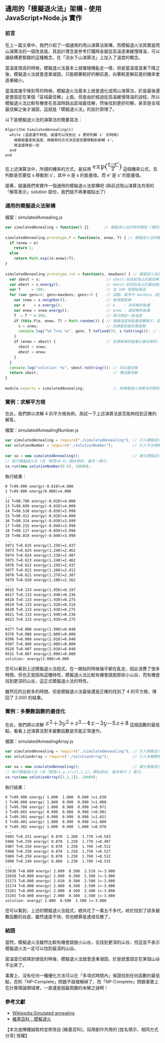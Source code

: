 ﻿## 通用的「模擬退火法」架構 - 使用 JavaScript+Node.js 實作

### 前言

在上一篇文章中，我們介紹了一個通用的爬山演算法架構，而模擬退火法其實是爬山演算法的一個改良版，其設計理念是參考打鐵時金屬從高溫逐漸緩慢降溫，可以讓結構更緊緻的這種概念，在「流水下山演算法」上加入了溫度的概念。

當溫度很高的時候，模擬退火法基本上就像隨機亂走一樣，但是當溫度逐漸下降之後，模擬退火法就會逐漸凝固，只能朝著較好的解前進，向著較差解前進的機率會逐漸縮小。

當溫度幾乎降到零的時候，模擬退火法基本上就會退化成爬山演算法，於是最後還是會固定在某個「區域最佳解」上面。但是由於經過從高溫緩慢降溫的過程，所以模擬退火法比較有機會在高溫時跳出區域最佳解，然後找到更好的解，甚至是全域最佳解之後才凝固，這就是「模擬退火法」的設計原理了。

以下是模擬退火法的演算法的簡要寫法：

```
Algorithm SimulatedAnnealing(s)
  while (溫度還不夠低，或還可以找到比 s 更好的解 s' 的時候)
    根據能量差與溫度，用機率的方式決定是否要移動到新解 s'。
    將溫度降低一些
  end
end  
```

在上述演算法中，所謂的機率的方式，是採用  ![](../timg/658cc096866d.jpg)  這個機率公式，去判斷是否要從 s 移動到 s'，其中 e 是 s 的能量值，而 e' 是 s' 的能量值。

接著，就讓我們來實作一個通用的模擬退火法架構吧 (與前述爬山演算法共用的「解答表示」solution 部份，我們就不再重複貼出了)

### 通用的模擬退火法架構

檔案：simulatedAnnealing.js

```javascript
var simulatedAnnealing = function() {}       // 模擬退火法的物件模版 (類別)

simulatedAnnealing.prototype.P = function(e, enew, T) { // 模擬退火法的機率函數
  if (enew < e) 
    return 1;
  else
    return Math.exp((e-enew)/T);              
}

simulatedAnnealing.prototype.run = function(s, maxGens) { // 模擬退火法的主要函數
  var sbest = s;                              // sbest:到目前為止的最佳解
  var ebest = s.energy();                     // ebest:到目前為止的最低能量
  var T     = 100;                            // 從 100 度開始降溫
  for (var gens=0; gens<maxGens; gens++) {    // 迴圈，最多作 maxGens 這麼多代。
    var snew = s.neighbor();                  // 取得鄰居解
    var e    = s.energy();                    // e    : 目前解的能量
    var enew = snew.energy();                 // enew : 鄰居解的能量
    T  = T * 0.999;                           // 每次降低一些溫度
    if (this.P(e, enew, T) > Math.random()) { // 根據溫度與能量差擲骰子，若通過
      s = snew;                               // 則移動到新的鄰居解
      console.log("%d T=%s %s", gens, T.toFixed(3), s.toString()); // 印出觀察
    }
    if (enew < ebest) {                       // 如果新解的能量比最佳解好，則更新最佳解。
      sbest = snew;
      ebest = enew;
    }
  }
  console.log("solution: %s", sbest.toString()); // 印出最佳解
  return sbest;                                  // 傳回最佳解
}

module.exports = simulatedAnnealing;             // 將模擬退火演算法的類別匯出。
```

### 實例：求解平方根

在此，我們將以求解 4 的平方根為例，測試一下上述演算法是否能夠找到正確的解答。

檔案：simulatedAnnealingNumber.js

```javascript
var simulatedAnnealing = require("./simulatedAnnealing"); // 引入模擬退火法類別
var solutionNumber = require("./solutionNumber");         // 引入平方根解答類別

var sa = new simulatedAnnealing();                        // 建立模擬退火法物件
// 執行模擬退火法 (從「解答=0.0」開始尋找, 最多一萬代。
sa.run(new solutionNumber(0.0), 10000);
```

執行結果：

```
0 T=99.900 energy(-0.010)=4.000
1 T=99.800 energy(0.000)=4.000
...
12 T=98.708 energy(-0.010)=4.000
13 T=98.609 energy(-0.020)=4.000
14 T=98.510 energy(-0.030)=3.999
15 T=98.412 energy(-0.020)=4.000
16 T=98.314 energy(-0.030)=3.999
17 T=98.215 energy(-0.040)=3.998
18 T=98.117 energy(-0.050)=3.998
19 T=98.019 energy(-0.040)=3.998
...
5072 T=0.625 energy(1.250)=2.437
5073 T=0.624 energy(1.240)=2.462
5074 T=0.624 energy(1.230)=2.487
5075 T=0.623 energy(1.240)=2.462
5076 T=0.622 energy(1.250)=2.437
5077 T=0.622 energy(1.260)=2.412
5078 T=0.621 energy(1.270)=2.387
5079 T=0.620 energy(1.280)=2.362
...
6615 T=0.133 energy(1.950)=0.197
6617 T=0.133 energy(1.940)=0.236
6618 T=0.133 energy(1.930)=0.275
6619 T=0.133 energy(1.920)=0.314
6620 T=0.133 energy(1.930)=0.275
6621 T=0.133 energy(1.940)=0.236
6622 T=0.133 energy(1.930)=0.275
...
9377 T=0.008 energy(1.990)=0.040
9378 T=0.008 energy(2.000)=0.000
9396 T=0.008 energy(2.010)=0.040
9397 T=0.008 energy(2.000)=0.000
9528 T=0.007 energy(2.010)=0.040
9531 T=0.007 energy(2.000)=0.000
solution: energy(2.000)=0.000
```

您可以看到上述模擬退火法程式，在一開始的時候幾乎都在亂走，因此浪費了很多時間，但也正是因為這種特性，模擬退火法比較有機會跳脫那些小山谷，而有機會找到更深的山谷，這正式模擬退火法的特性。

雖然花的比較多的時間，但是模擬退火法最後還是正確的找到了 4 的平方根，傳回了 2.000 的結果。

### 實例：多變數函數的最佳化

在此，我們將以求解  ![](../timg/9205615feebe.jpg)  這個函數的最低點，看看上述演算法對多變數函數是否能正常運作。

檔案：simulatedAnnealingArray.js

```javascript
var simulatedAnnealing = require("./simulatedAnnealing"); // 引入模擬退火法類別
var solutionArray = require("./solutionArray");           // 引入多變數解答類別 (x^2+3y^2+z^2-4x-3y-5z+8)

var sa = new simulatedAnnealing();                        // 建立模擬退火法物件
// 執行模擬退火法 (從「解答(x,y,z)=(1,1,1)」開始尋找, 最多執行 2 萬代。
sa.run(new solutionArray([1,1,1]), 20000);
```

執行結果：

```
0 T=99.900 energy( 1.000  1.000  0.990 )=1.030
1 T=99.800 energy( 1.000  0.990  0.990 )=1.000
2 T=99.700 energy( 1.000  0.980  0.990 )=0.971
3 T=99.601 energy( 0.990  0.980  0.990 )=0.991
4 T=99.501 energy( 0.990  0.990  0.990 )=1.021
5 T=99.401 energy( 1.000  0.990  0.990 )=1.000
6 T=99.302 energy( 1.000  0.990  1.000 )=0.970
...
5985 T=0.251 energy( 0.870  1.260  1.770 )=0.543
5986 T=0.250 energy( 0.870  1.250  1.770 )=0.497
5987 T=0.250 energy( 0.870  1.250  1.760 )=0.512
5988 T=0.250 energy( 0.870  1.250  1.750 )=0.527
5989 T=0.250 energy( 0.870  1.250  1.760 )=0.512
5990 T=0.249 energy( 0.860  1.250  1.760 )=0.535
...
15036 T=0.000 energy( 2.000  0.500  2.510 )=-3.000
15038 T=0.000 energy( 2.000  0.500  2.500 )=-3.000
15173 T=0.000 energy( 2.010  0.500  2.500 )=-3.000
15174 T=0.000 energy( 2.000  0.500  2.500 )=-3.000
15261 T=0.000 energy( 2.000  0.500  2.490 )=-3.000
15265 T=0.000 energy( 2.000  0.500  2.500 )=-3.000
solution: energy( 2.000  0.500  2.500 )=-3.000
```

您可以看到，上述的模擬退火法程式，總共花了一萬五千多代，終於找到了該多變數函數的谷底，雖然速度不快，但也總算是達成任務了。

### 結語

當然，模擬退火法雖然比較有機會跳脫小山谷，去找到更深的山谷，但這並不表示模擬退火法一定可以找到最深的山谷。

當溫度已經降到很低的時後，模擬退火法就會逐漸凝固，於是就會固定在某個山谷不出來了。

事實上、沒有任何一種優化方法可以在「多項式時間內」保證找到任何函數的最低點，否則「NP-Complete」問題不就被解掉了，而「NP-Complete」問題事實上在計算理論領域裡，一直還是個最困難的未解之謎啊！

### 參考文獻
* [Wikipedia:Simulated annealing](http://en.wikipedia.org/wiki/Simulated_annealing)
* [維基百科：模擬退火](http://zh.wikipedia.org/wiki/%E6%A8%A1%E6%8B%9F%E9%80%80%E7%81%AB)

【本文由陳鍾誠取材並修改自 [維基百科]，採用創作共用的 [姓名標示、相同方式分享] 授權】

